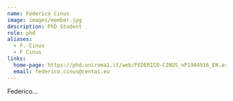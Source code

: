 ```yaml
---
name: Federico Cinus
image: images/member.jpg
description: PhD Student
role: phd
aliases:
  - F. Cinus
  - F Cinus
links:
  home-page: https://phd.uniroma1.it/web/FEDERICO-CINUS_nP1944916_EN.aspx
  email: federico.cinus@centai.eu
---
```


Federico...
